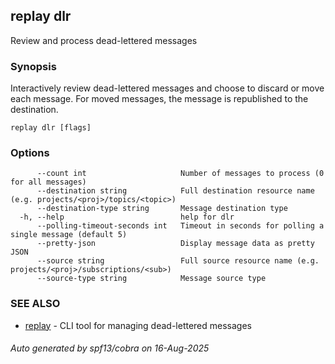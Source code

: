 ## replay dlr

Review and process dead-lettered messages

### Synopsis

Interactively review dead-lettered messages and choose to discard or move each message.
For moved messages, the message is republished to the destination.

```
replay dlr [flags]
```

### Options

```
      --count int                     Number of messages to process (0 for all messages)
      --destination string            Full destination resource name (e.g. projects/<proj>/topics/<topic>)
      --destination-type string       Message destination type
  -h, --help                          help for dlr
      --polling-timeout-seconds int   Timeout in seconds for polling a single message (default 5)
      --pretty-json                   Display message data as pretty JSON
      --source string                 Full source resource name (e.g. projects/<proj>/subscriptions/<sub>)
      --source-type string            Message source type
```

### SEE ALSO

* [replay](replay.md)	 - CLI tool for managing dead-lettered messages

###### Auto generated by spf13/cobra on 16-Aug-2025
